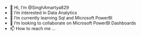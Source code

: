 - 👋 Hi, I’m @SinghAmartya829
- 👀 I’m interested in Data Analytics
- 🌱 I’m currently learning Sql and Microsoft PowerBI
- 💞️ I’m looking to collaborate on Microsoft PowerBI Dashboards
- 📫 How to reach me ...

<!---
SinghAmartya829/SinghAmartya829 is a ✨ special ✨ repository because its `README.md` (this file) appears on your GitHub profile.
You can click the Preview link to take a look at your changes.
--->

